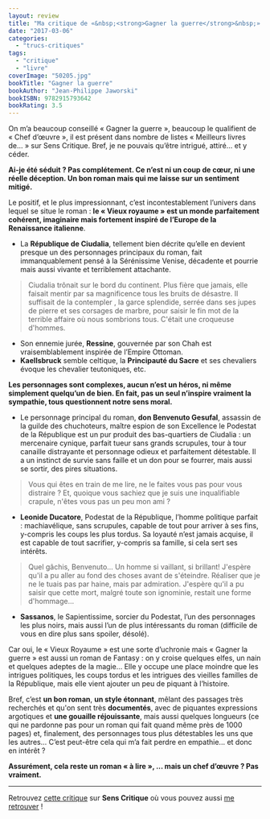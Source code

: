 ```yaml
---
layout: review
title: "Ma critique de «&nbsp;<strong>Gagner la guerre</strong>&nbsp;» de <em>Jean-Philippe Jaworski</em>"
date: "2017-03-06"
categories: 
  - "trucs-critiques"
tags: 
  - "critique"
  - "livre"
coverImage: "50205.jpg"
bookTitle: "Gagner la guerre"
bookAuthor: "Jean-Philippe Jaworski"
bookISBN: 9782915793642  
bookRating: 3.5
---
```


On m’a beaucoup conseillé « Gagner la guerre », beaucoup le qualifient de « Chef d’œuvre », il est présent dans nombre de listes « Meilleurs livres de... » sur Sens Critique. Bref, je ne pouvais qu’être intrigué, attiré... et y céder.

**Ai-je été séduit ? Pas complétement. Ce n’est ni un coup de cœur, ni une réelle déception. Un bon roman mais qui me laisse sur un sentiment mitigé.**

Le positif, et le plus impressionnant, c’est incontestablement l’univers dans lequel se situe le roman : **le « Vieux royaume » est un monde parfaitement cohérent, imaginaire mais fortement inspiré de l’Europe de la Renaissance italienne**.

- La **République de Ciudalia**, tellement bien décrite qu’elle en devient presque un des personnages principaux du roman, fait immanquablement pensé à la Sérénissime Venise, décadente et pourrie mais aussi vivante et terriblement attachante.

<blockquote class="citation">Ciudalia trônait sur le bord du continent. Plus fière que jamais, elle faisait mentir par sa magnificence tous les bruits de désastre. Il suffisait de la contempler , la garce splendide, serrée dans ses jupes de pierre et ses corsages de marbre, pour saisir le fin mot de la terrible affaire où nous sombrions tous. C'était une croqueuse d'hommes.</blockquote>

- Son ennemie jurée, **Ressine**, gouvernée par son Chah est vraisemblablement inspirée de l’Empire Ottoman.
- **Kaellsbruck** semble celtique, la **Principauté du Sacre** et ses chevaliers évoque les chevalier teutoniques, etc.

**Les personnages sont complexes, aucun n’est un héros, ni même simplement quelqu’un de bien. En fait, pas un seul n’inspire vraiment la sympathie, tous questionnent notre sens moral.**

- Le personnage principal du roman, **don Benvenuto Gesufal**, assassin de la guilde des chuchoteurs, maître espion de son Excellence le Podestat de la République est un pur produit des bas-quartiers de Ciudalia : un mercenaire cynique, parfait tueur sans grands scrupules, tour à tour canaille distrayante et personnage odieux et parfaitement détestable. Il a un instinct de survie sans faille et un don pour se fourrer, mais aussi se sortir, des pires situations.

<blockquote class="citation">Vous qui êtes en train de me lire, ne le faites vous pas pour vous distraire ? Et, quoique vous sachiez que je suis une inqualifiable crapule, n'êtes vous pas un peu mon ami ?</blockquote>

- **Leonide Ducatore**, Podestat de la République, l’homme politique parfait : machiavélique, sans scrupules, capable de tout pour arriver à ses fins, y-compris les coups les plus tordus. Sa loyauté n’est jamais acquise, il est capable de tout sacrifier, y-compris sa famille, si cela sert ses intérêts.

<blockquote class="citation">Quel gâchis, Benvenuto... Un homme si vaillant, si brillant! J'espère qu'il a pu aller au fond des choses avant de s'éteindre. Réaliser que je ne le tuais pas par haine, mais par admiration. J'espère qu'il a pu saisir que cette mort, malgré toute son ignominie, restait une forme d'hommage...</blockquote>

- **Sassanos**, le Sapientissime, sorcier du Podestat, l’un des personnages les plus noirs, mais aussi l’un de plus intéressants du roman (difficile de vous en dire plus sans spoiler, désolé).

Car oui, le « Vieux Royaume » est une sorte d’uchronie mais « Gagner la guerre » est aussi un roman de Fantasy : on y croise quelques elfes, un nain et quelques adeptes de la magie... Elle y occupe une place moindre que les intrigues politiques, les coups tordus et les intrigues des vieilles familles de la République, mais elle vient ajouter un peu de piquant à l’histoire.

Bref, c’est **un bon roman**, **un style étonnant**, mêlant des passages très recherchés et qu'on sent très **documentés**, avec de piquantes expressions argotiques et **une gouaille réjouissante**, mais aussi quelques longueurs (ce qui ne pardonne pas pour un roman qui fait quand même près de 1000 pages) et, finalement, des personnages tous plus détestables les uns que les autres... C’est peut-être cela qui m’a fait perdre en empathie... et donc en intérêt ?

**Assurément, cela reste un roman « à lire », ... mais un chef d’œuvre ? Pas vraiment.**

* * *

Retrouvez [cette critique](https://www.senscritique.com/livre/Gagner_la_guerre/critique/122051735) sur **Sens Critique** où vous pouvez aussi [me retrouver](http://www.senscritique.com/Arnaud_Malon) !
